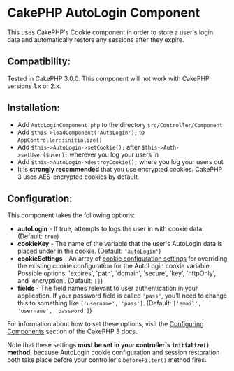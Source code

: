 CakePHP AutoLogin Component
===========================

This uses CakePHP's Cookie component in order to store a user's login data and automatically restore any sessions after they expire.

Compatibility:
--------------

Tested in CakePHP 3.0.0. This component will not work with CakePHP versions 1.x or 2.x.

Installation:
-------------

 - Add `AutoLoginComponent.php` to the directory `src/Controller/Component`
 - Add `$this->loadComponent('AutoLogin');` to `AppController::initialize()`
 - Add `$this->AutoLogin->setCookie();` after `$this->Auth->setUser($user);` wherever you log your users in
 - Add `$this->AutoLogin->destroyCookie();` where you log your users out
 - It is **strongly recommended** that you use encrypted cookies. CakePHP 3 uses AES-encrypted cookies by default.

Configuration:
--------------

This component takes the following options:

 - **autoLogin** - If true, attempts to logs the user in with cookie data. (Default: `true`)
 - **cookieKey** - The name of the variable that the user's AutoLogin data is placed under in the cookie. (Default: `'autoLogin'`)
 - **cookieSettings** - An array of [cookie configuration settings](http://book.cakephp.org/3.0/en/controllers/components/cookie.html#configuring-cookies) for overriding the existing cookie configuration for the AutoLogin cookie variable. Possible options: 'expires', 'path', 'domain', 'secure', 'key', 'httpOnly', and 'encryption'. (Default: `[]`)
 - **fields** - The field names relevant to user authentication in your application. If your password field is called `'pass'`, you'll need to change this to something like `['username', 'pass']`. (Default: `['email', 'username', 'password']`)

For information about how to set these options, visit the [Configuring Components](http://book.cakephp.org/3.0/en/controllers/components.html#configuring-components) section of the CakePHP 3 docs.

Note that these settings **must be set in your controller's `initialize()` method**, because AutoLogin cookie configuration and session restoration both take place before your controller's `beforeFilter()` method fires.
